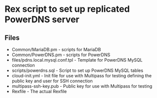 # Rex script to set up replicated PowerDNS server

## Files

- Common/MariaDB.pm - scripts for MariaDB
- Common/PowerDNS.pm - scripts for PowerDNS
- files/pdns.local.mysql.conf.tpl - Template for PowerDNS MySQL connection
- scripts/powerdns.sql - Script to set up PowerDNS MySQL tables
- cloud-init.yml - Init file for use with Multipass for testing defining the public key and user for SSH connection
- multipass-ssh-key.pub - Public key for use with Multipass for testing
- Rexfile - The actual Rexfile

